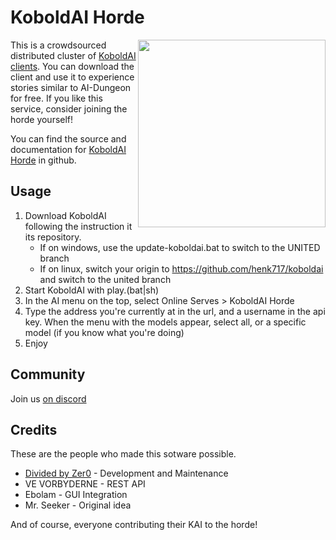 # KoboldAI Horde

<img style="float:right" src="https://github.com/db0/KoboldAI-Horde/blob/master/img/{kobold_image}.jpg?raw=true" width="300" /> This is a crowdsourced distributed cluster of [KoboldAI clients](https://github.com/KoboldAI/KoboldAI-Client). You can download the client and use it to experience stories similar to AI-Dungeon for free. If you like this service, consider joining the horde yourself!

You can find the source and documentation for [KoboldAI Horde](https://github.com/db0/KoboldAI-Horde) in github.


## Usage

1. Download KoboldAI following the instruction it its repository. 
    * If on windows, use the update-koboldai.bat to switch to the UNITED branch
    * If on linux, switch your origin to https://github.com/henk717/koboldai and switch to the united branch
1. Start KoboldAI with play.(bat|sh)
1. In the AI menu on the top, select Online Serves > KoboldAI Horde
1. Type the address you're currently at in the url, and a username in the api key. When the menu with the models appear, select all, or a specific model (if you know what you're doing)
1. Enjoy

## Community

Join us [on discord](https://koboldai.org/discord)

## Credits

These are the people who made this sotware possible.

* [Divided by Zer0](https://dbzer0.com) - Development and Maintenance
* VE VORBYDERNE - REST API 
* Ebolam - GUI Integration
* Mr. Seeker - Original idea

And of course, everyone contributing their KAI to the horde!

